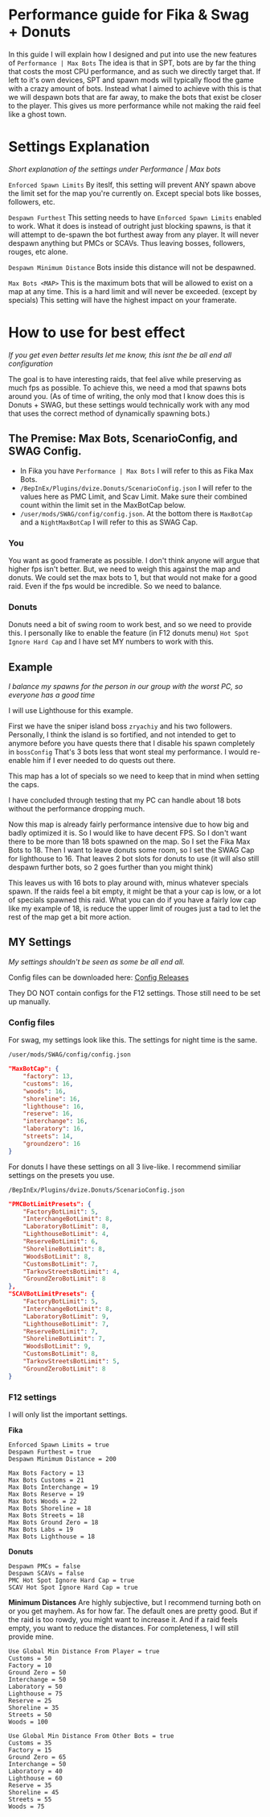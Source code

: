 # Performance guide for Fika & Swag + Donuts
In this guide I will explain how I designed and put into use the new features of ``Performance | Max Bots``
The idea is that in SPT, bots are by far the thing that costs the most CPU performance, and as such we directly target that. If left to it's own devices, SPT and spawn mods will typically flood the game with a crazy amount of bots. Instead what I aimed to achieve with this is that we will despawn bots that are far away, to make the bots that exist be closer to the player. This gives us more performance while not making the raid feel like a ghost town. 

# Settings Explanation
*Short explanation of the settings under Performance | Max bots*

``Enforced Spawn Limits`` By iteslf, this setting will prevent ANY spawn above the limit set for the map you're currently on. Except special bots like bosses, followers, etc.

``Despawn Furthest`` This setting needs to have ``Enforced Spawn Limits`` enabled to work. What it does is instead of outright just blocking spawns, is that it will attempt to de-spawn the bot furthest away from any player. It will never despawn anything but PMCs or SCAVs. Thus leaving bosses, followers, rouges, etc alone.

``Despawn Minimum Distance`` Bots inside this distance will not be despawned. 

``Max Bots <MAP>`` This is the maximum bots that will be allowed to exist on a map at any time. This is a hard limit and will never be exceeded. (except by specials) This setting will have the highest impact on your framerate. 

# How to use for best effect 
*If you get even better results let me know, this isnt the be all end all configuration*

The goal is to have interesting raids, that feel alive while preserving as much fps as possible. To achieve this, we need a mod that spawns bots around you. (As of time of writing, the only mod that I know does this is Donuts + SWAG, but these settings would technically work with any mod that uses the correct method of dynamically spawning bots.)

## The Premise: Max Bots, ScenarioConfig, and SWAG Config.
* In Fika you have ``Performance | Max Bots`` I will refer to this as Fika Max Bots. 
* ``/BepInEx/Plugins/dvize.Donuts/ScenarioConfig.json`` I will refer to the values here as PMC Limit, and Scav Limit. Make sure their combined count within the limit set in the MaxBotCap below.
* ``/user/mods/SWAG/config/config.json``. At the bottom there is ``MaxBotCap`` and a ``NightMaxBotCap`` I will refer to this as SWAG Cap.

### You
You want as good framerate as possible. I don't think anyone will argue that higher fps isn't better. But, we need to weigh this against the map and donuts. We could set the max bots to 1, but that would not make for a good raid. Even if the fps would be incredible. So we need to balance. 

### Donuts
Donuts need a bit of swing room to work best, and so we need to provide this. I personally like to enable the feature (in F12 donuts menu) ``Hot Spot Ignore Hard Cap`` and I have set MY numbers to work with this.

## Example
*I balance my spawns for the person in our group with the worst PC, so everyone has a good time*

I will use Lighthouse for this example.

First we have the sniper island boss ``zryachiy`` and his two followers. Personally, I think the island is so fortified, and not intended to get to anymore before you have quests there that I disable his spawn completely in ``bossConfig`` That's 3 bots less that wont steal my performance. I would re-enable him if I ever needed to do quests out there. 

This map has a lot of specials so we need to keep that in mind when setting the caps.

I have concluded through testing that my PC can handle about 18 bots without the performance dropping much.

Now this map is already fairly performance intensive due to how big and badly optimized it is. So I would like to have decent FPS. So I don't want there to be more than 18 bots spawned on the map. So I set the Fika Max Bots to 18. Then I want to leave donuts some room, so I set the SWAG Cap for lighthouse to 16. That leaves 2 bot slots for donuts to use (it will also still despawn further bots, so 2 goes further than you might think)

This leaves us with 16 bots to play around with, minus whatever specials spawn. If the raids feel a bit empty, it might be that a your cap is low, or a lot of specials spawned this raid. What you can do if you have a fairly low cap like my example of 18, is reduce the upper limit of rouges just a tad to let the rest of the map get a bit more action.

## MY Settings
*My settings shouldn't be seen as some be all end all.*

Config files can be downloaded here: [Config Releases](https://github.com/DeadLeavez/MISC/releases/tag/Config)

They DO NOT contain configs for the F12 settings. Those still need to be set up manually.

### Config files
For swag, my settings look like this. The settings for night time is the same.

 ``/user/mods/SWAG/config/config.json``
```json
"MaxBotCap": {
    "factory": 13,
    "customs": 16,
    "woods": 16,
    "shoreline": 16,
    "lighthouse": 16,
    "reserve": 16,
    "interchange": 16,
    "laboratory": 16,
    "streets": 14,
    "groundzero": 16
}
```
For donuts I have these settings on all 3 live-like. I recommend similiar settings on the presets you use.

 ``/BepInEx/Plugins/dvize.Donuts/ScenarioConfig.json``
```json
"PMCBotLimitPresets": {
    "FactoryBotLimit": 5,
    "InterchangeBotLimit": 8,
    "LaboratoryBotLimit": 8,
    "LighthouseBotLimit": 4,
    "ReserveBotLimit": 6,
    "ShorelineBotLimit": 8,
    "WoodsBotLimit": 8,
    "CustomsBotLimit": 7,
    "TarkovStreetsBotLimit": 4,
    "GroundZeroBotLimit": 8
},
"SCAVBotLimitPresets": {
    "FactoryBotLimit": 5,
    "InterchangeBotLimit": 8,
    "LaboratoryBotLimit": 9,
    "LighthouseBotLimit": 7,
    "ReserveBotLimit": 7,
    "ShorelineBotLimit": 7,
    "WoodsBotLimit": 9,
    "CustomsBotLimit": 8,
    "TarkovStreetsBotLimit": 5,
    "GroundZeroBotLimit": 8
}
```
### F12 settings
I will only list the important settings.

**Fika**

```
Enforced Spawn Limits = true
Despawn Furthest = true
Despawn Minimum Distance = 200

Max Bots Factory = 13
Max Bots Customs = 21
Max Bots Interchange = 19
Max Bots Reserve = 19
Max Bots Woods = 22
Max Bots Shoreline = 18
Max Bots Streets = 18
Max Bots Ground Zero = 18
Max Bots Labs = 19
Max Bots Lighthouse = 18
```

**Donuts**

```
Despawn PMCs = false
Despawn SCAVs = false
PMC Hot Spot Ignore Hard Cap = true
SCAV Hot Spot Ignore Hard Cap = true
```

**Minimum Distances**
Are highly subjective, but I recommend turning both on or you get mayhem. As for how far. The default ones are pretty good. But if the raid is too rowdy, you might want to increase it. And if a raid feels empty, you want to reduce the distances. For completeness, I will still provide mine.

```
Use Global Min Distance From Player = true
Customs = 50
Factory = 10
Ground Zero = 50
Interchange = 50
Laboratory = 50
Lighthouse = 75
Reserve = 25
Shoreline = 35
Streets = 50
Woods = 100

Use Global Min Distance From Other Bots = true
Customs = 35
Factory = 15
Ground Zero = 65
Interchange = 50
Laboratory = 40
Lighthouse = 60
Reserve = 35
Shoreline = 45
Streets = 55
Woods = 75
```
